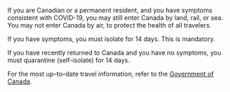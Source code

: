 If you are Canadian or a permanent resident, and you have symptoms consistent with COVID-19, you may still enter Canada by land, rail, or sea. You may not enter Canada by air, to protect the health of all travelers.

If you have symptoms, you must isolate for 14 days. This is mandatory.

If you have recently returned to Canada and you have no symptoms, you must quarantine (self-isolate) for 14 days. 

For the most up–to–date travel information, refer to the [Government of Canada](https://www.canada.ca/en/public-health/services/diseases/2019-novel-coronavirus-infection/latest-travel-health-advice.html?topic=tilelink#domestic).